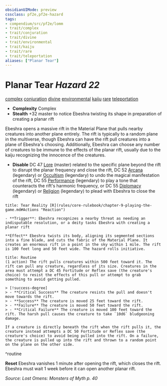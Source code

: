 ```yaml
---
obsidianUIMode: preview
cssclass: pf2e,pf2e-hazard
tags:
- compendium/src/pf2e/lomm
- trait/complex
- trait/conjuration
- trait/divine
- trait/environmental
- trait/kaiju
- trait/rare
- trait/teleportation
aliases: ["Planar Tear"]
---
```

# Planar Tear *Hazard 22*  
[complex](rules/traits/complex.md "Complex Hazard Trait")  [conjuration](rules/traits/conjuration.md "Conjuration School Trait")  [divine](rules/traits/divine.md "Divine Tradition Trait")  [environmental](rules/traits/environmental.md "Environmental Hazard Trait")  [kaiju](rules/traits/kaiju-frp2.md "Kaiju  Trait")  [rare](rules/traits/rare.md "Rare Rarity Trait")  [teleportation](rules/traits/teleportation.md "Teleportation Effect Trait")  

- **Complexity** Complex
- **Stealth** +32 master to notice Ebeshra twisting its shape in preparation of creating a planar rift  

Ebeshra opens a massive rift in the Material Plane that pulls nearby creatures into another plane entirely. The rift is typically to a random plane in the multiverse, though Ebeshra can have the rift pull creatures into a plane of Ebeshra's choosing. Additionally, Ebeshra can choose any number of creatures to be immune to the effects of the planar rift, usually due to the kaiju recognizing the innocence of the creatures.

- **Disable** DC 47 [Lore](compendium/skills.md#Lore) (master) related to the specific plane beyond the rift to disrupt the planar frequency and close the rift, DC 52 [Arcana](compendium/skills.md#Arcana) (legendary) or [Occultism](compendium/skills.md#Occultism) (legendary) to undo the magical manifestation of the rift, DC 55 [Performance](compendium/skills.md#Performance) (legendary) to play a tone that counteracts the rift's harmonic frequency, or DC 55 [Diplomacy](compendium/skills.md#Diplomacy) (legendary) or [Religion](compendium/skills.md#Religion) (legendary) to plead with Ebeshra to close the rift  
     
```ad-embed-ability
title: Tear Reality [R](rules/core-rulebook/chapter-9-playing-the-game.md#Actions "Reaction")

- **Trigger**: Ebeshra recognizes a nearby threat as needing an indisputable resolution, or a deity tasks Ebeshra with creating a planar rift

**Effect** Ebeshra twists its body, aligning its segmented sections into a fine blade, and cuts the fabric of the Material Plane. It creates an enormous rift in a point in the sky within 1 mile. The rift is 100 feet long and 50 feet wide. The hazard rolls initiative.
```

```ad-pf2-summary
title: Routine
(1 action) The rift pulls creatures within 500 feet toward it. The rift can pull any creature, regardless of its size. Creatures in the area must attempt a DC 45 Fortitude or Reflex save (the creature's choice) to resist the effects of this pull or attempt to grab something to avoid getting pulled.

> [!success-degree] 
> - **Critical Success** The creature resists the pull and doesn't move towards the rift.
> - **Success** The creature is moved 25 feet toward the rift.
> - **Failure** The creature is moved 50 feet toward the rift.
> - **Critical Failure** The creature is moved 100 feet toward the rift. The harsh pull causes the creature to take `10d6` bludgeoning damage.

If a creature is directly beneath the rift when the rift pulls it, the creature instead attempts a DC 50 Fortitude or Reflex save (the creature's choice) to avoid being pulled into the rift. On a failure, the creature is pulled up into the rift and thrown to a random point on the plane on the other side.
```
^routine

**Reset** Ebeshra vanishes 1 minute after opening the rift, which closes the rift. Ebeshra must wait 1 week before it can open another planar rift.  

*Source: Lost Omens: Monsters of Myth p. 40*